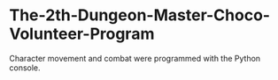 # The-2th-Dungeon-Master-Choco-Volunteer-Program
 Character movement and combat were programmed with the Python console.
